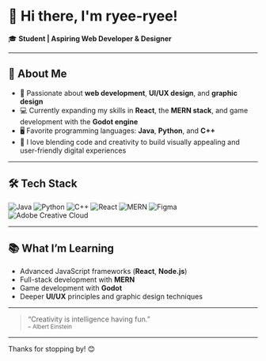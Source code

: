 # 👋 Hi there, I'm ryee-ryee!

🎓 **Student | Aspiring Web Developer & Designer**

---

## 🚀 About Me

- 🌟 Passionate about **web development**, **UI/UX design**, and **graphic design**
- 💻 Currently expanding my skills in **React**, the **MERN stack**, and game development with the **Godot engine**
- 🖥️ Favorite programming languages: **Java**, **Python**, and **C++**
- 🎨 I love blending code and creativity to build visually appealing and user-friendly digital experiences

---

## 🛠️ Tech Stack

![Java](https://img.shields.io/badge/Java-ED8B00?style=for-the-badge&logo=java&logoColor=white)
![Python](https://img.shields.io/badge/Python-3670A0?style=for-the-badge&logo=python&logoColor=ffdd54)
![C++](https://img.shields.io/badge/C++-00599C?style=for-the-badge&logo=cplusplus&logoColor=white)
![React](https://img.shields.io/badge/React-20232A?style=for-the-badge&logo=react&logoColor=61DAFB)
![MERN](https://img.shields.io/badge/MERN-3DDC84?style=for-the-badge&logo=mongodb&logoColor=white)
![Figma](https://img.shields.io/badge/Figma-F24E1E?style=for-the-badge&logo=figma&logoColor=white)
![Adobe Creative Cloud](https://img.shields.io/badge/Adobe-DA1F26?style=for-the-badge&logo=adobecreativecloud&logoColor=white)

---

## 📚 What I’m Learning

- Advanced JavaScript frameworks (**React**, **Node.js**)
- Full-stack development with **MERN**
- Game development with **Godot**
- Deeper **UI/UX** principles and graphic design techniques

---


> “Creativity is intelligence having fun.”  
> <sub>– Albert Einstein</sub>

---

Thanks for stopping by! 😊
